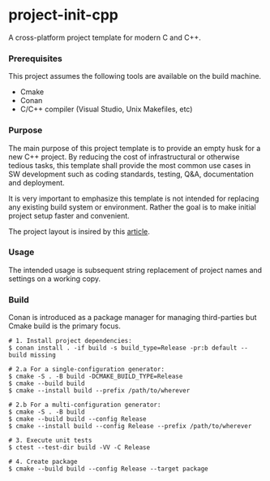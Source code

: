 # project-init-cpp

A cross-platform project template for modern C and C++.

### Prerequisites

This project assumes the following tools are available on the build machine.
- Cmake
- Conan
- C/C++ compiler (Visual Studio, Unix Makefiles, etc)

### Purpose

The main purpose of this project template is to provide an empty husk for a new C++ project. By reducing the cost of infrastructural or otherwise tedious tasks, this template shall provide the most common use cases in SW development such as coding standards, testing, Q&A, documentation and deployment. 

It is very important to emphasize this template is not intended for replacing any existing build system or environment. Rather the goal is to make initial project setup faster and convenient.

The project layout is insired by this [article](https://www.open-std.org/jtc1/sc22/wg21/docs/papers/2018/p1204r0.html).

### Usage

The intended usage is subsequent string replacement of project names and settings on a working copy.

### Build

Conan is introduced as a package manager for managing third-parties but Cmake build is the primary focus.

```
# 1. Install project dependencies:
$ conan install . -if build -s build_type=Release -pr:b default --build missing

# 2.a For a single-configuration generator:
$ cmake -S . -B build -DCMAKE_BUILD_TYPE=Release
$ cmake --build build
$ cmake --install build --prefix /path/to/wherever

# 2.b For a multi-configuration generator:
$ cmake -S . -B build
$ cmake --build build --config Release
$ cmake --install build --config Release --prefix /path/to/wherever

# 3. Execute unit tests
$ ctest --test-dir build -VV -C Release

# 4. Create package
$ cmake --build build --config Release --target package
```

